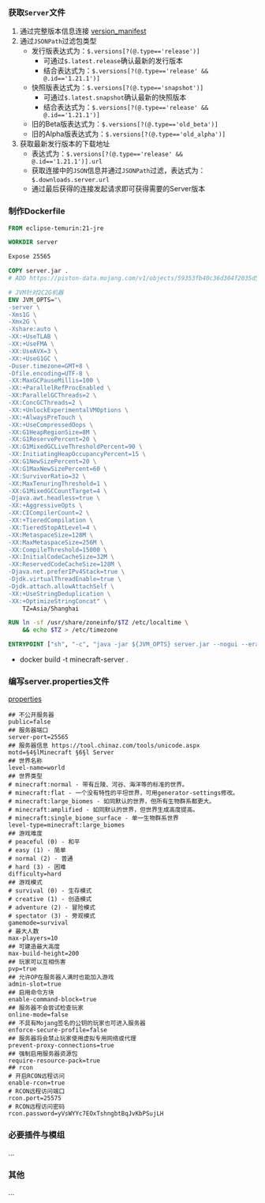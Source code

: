 ### 获取`Server`文件
1. 通过完整版本信息连接 [version_manifest](https://launchermeta.mojang.com/mc/game/version_manifest.json)
2. 通过`JSONPath`过滤包类型
    - 发行版表达式为：`$.versions[?(@.type=='release')]`
       - 可通过`$.latest.release`确认最新的发行版本
       - 结合表达式为：`$.versions[?(@.type=='release' && @.id=='1.21.1')]`
    - 快照版表达式为：`$.versions[?(@.type=='snapshot')]`
       - 可通过`$.latest.snapshot`确认最新的快照版本
       - 结合表达式为：`$.versions[?(@.type=='release' && @.id=='1.21.1')]`
    - 旧的Beta版表达式为：`$.versions[?(@.type=='old_beta')]`
    - 旧的Alpha版表达式为：`$.versions[?(@.type=='old_alpha')]`
3. 获取最新发行版本的下载地址
    - 表达式为：`$.versions[?(@.type=='release' && @.id=='1.21.1')].url`
    - 获取连接中的`JSON`信息并通过`JSONPath`过滤，表达式为：`$.downloads.server.url`
    - 通过最后获得的连接发起请求即可获得需要的Server版本

### 制作Dockerfile

```Dockerfile
FROM eclipse-temurin:21-jre

WORKDIR server

Expose 25565

COPY server.jar .
# ADD https://piston-data.mojang.com/v1/objects/59353fb40c36d304f2035d51e7d6e6baa98dc05c/server.jar .

# JVM针对2C2G机器
ENV JVM_OPTS="\
-server \
-Xms1G \
-Xmx2G \
-Xshare:auto \
-XX:+UseTLAB \
-XX:+UseFMA \
-XX:UseAVX=3 \
-XX:+UseG1GC \
-Duser.timezone=GMT+8 \
-Dfile.encoding=UTF-8 \
-XX:MaxGCPauseMillis=100 \
-XX:+ParallelRefProcEnabled \
-XX:ParallelGCThreads=2 \
-XX:ConcGCThreads=2 \
-XX:+UnlockExperimentalVMOptions \
-XX:+AlwaysPreTouch \
-XX:+UseCompressedOops \
-XX:G1HeapRegionSize=8M \
-XX:G1ReservePercent=20 \
-XX:G1MixedGCLiveThresholdPercent=90 \
-XX:InitiatingHeapOccupancyPercent=15 \
-XX:G1NewSizePercent=20 \
-XX:G1MaxNewSizePercent=60 \
-XX:SurvivorRatio=32 \
-XX:MaxTenuringThreshold=1 \
-XX:G1MixedGCCountTarget=4 \
-Djava.awt.headless=true \
-XX:+AggressiveOpts \
-XX:CICompilerCount=2 \
-XX:+TieredCompilation \
-XX:TieredStopAtLevel=4 \
-XX:MetaspaceSize=128M \
-XX:MaxMetaspaceSize=256M \
-XX:CompileThreshold=15000 \
-XX:InitialCodeCacheSize=32M \
-XX:ReservedCodeCacheSize=128M \
-Djava.net.preferIPv4Stack=true \
-Djdk.virtualThreadEnable=true \
-Djdk.attach.allowAttachSelf \
-XX:+UseStringDeduplication \
-XX:+OptimizeStringConcat" \
    TZ=Asia/Shanghai

RUN ln -sf /usr/share/zoneinfo/$TZ /etc/localtime \
    && echo $TZ > /etc/timezone

ENTRYPOINT ["sh", "-c", "java -jar ${JVM_OPTS} server.jar --nogui --eraseCache --forceUpgrade --universe /data/"]
```
- docker build -t minecraft-server .

### 编写server.properties文件
[properties](https://minecraft.fandom.com/zh/wiki/Server.properties)

```properties
## 不公开服务器
public=false
## 服务器端口
server-port=25565
## 服务器信息 https://tool.chinaz.com/tools/unicode.aspx
motd=§4§lMinecraft §6§l Server
## 世界名称
level-name=world
## 世界类型
# minecraft:normal - 带有丘陵、河谷、海洋等的标准的世界。
# minecraft:flat - 一个没有特性的平坦世界，可用generator-settings修改。
# minecraft:large_biomes - 如同默认的世界，但所有生物群系都更大。
# minecraft:amplified - 如同默认的世界，但世界生成高度提高。
# minecraft:single_biome_surface - 单一生物群系世界
level-type=minecraft:large_biomes
## 游戏难度
# peaceful (0) - 和平
# easy (1) - 简单
# normal (2) - 普通
# hard (3) - 困难
difficulty=hard
## 游戏模式
# survival (0) - 生存模式
# creative (1) - 创造模式
# adventure (2) - 冒险模式
# spectator (3) - 旁观模式
gamemode=survival
# 最大人数
max-players=10
## 可建造最大高度
max-build-height=200
## 玩家可以互相伤害
pvp=true
## 允许OP在服务器人满时也能加入游戏
admin-slot=true
## 启用命令方块
enable-command-block=true
## 服务器不会尝试检查玩家
online-mode=false
## 不具有Mojang签名的公钥的玩家也可进入服务器
enforce-secure-profile=false
## 服务器将会禁止玩家使用虚拟专用网络或代理
prevent-proxy-connections=true
## 强制启用服务器资源包
require-resource-pack=true
## rcon
# 开启RCON远程访问
enable-rcon=true
# RCON远程访问端口
rcon.port=25575
# RCON远程访问密码
rcon.password=yVsWYYc7EOxTshngbtBqJvKbPSujLH
```

### 必要插件与模组
...

### 其他
...

